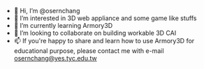 - 👋 Hi, I’m @osernchang
- 👀 I’m interested in 3D web appliance and some game like stuffs
- 🌱 I’m currently learning Armory3D
- 💞️ I’m looking to collaborate on building workable 3D CAI
- 📫 If you're happy to share and learn how to use Armory3D for educational purpose, please contact me with e-mail osernchang@yes.tyc.edu.tw

<!---
osernchang/osernchang is a ✨ special ✨ repository because its `README.md` (this file) appears on your GitHub profile.
You can click the Preview link to take a look at your changes.
--->
